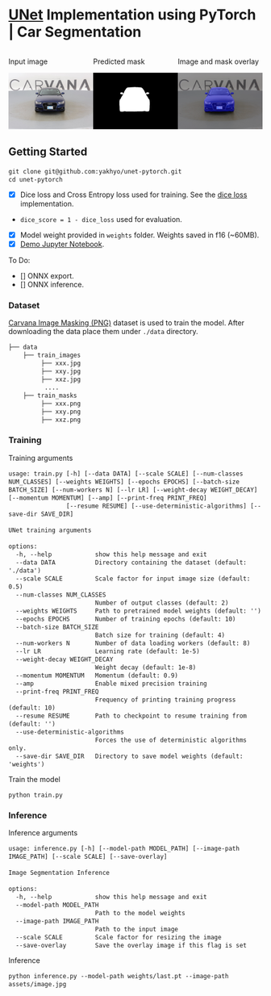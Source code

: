 # [UNet](https://arxiv.org/abs/1505.04597) Implementation using PyTorch | Car Segmentation

<div style="display: flex; justify-content: space-around;">
        <div>
            <p>Input image</p>
            <img src="assets/image.jpg" style="width: 280px;">
        </div>
        <div>
            <p>Predicted mask</p>
            <img src="assets/image_mask.png" style="width: 280px;">
        </div>
        <div>
            <p>Image and mask overlay</p>
            <img src="assets/image_overlay.png" style="width: 280px;">
        </div>
    </div>

## Getting Started

```
git clone git@github.com:yakhyo/unet-pytorch.git
cd unet-pytorch
```

- [x] Dice loss and Cross Entropy loss used for training. See the [dice loss](unet/utils/loss.py) implementation.
- `dice_score = 1 - dice_loss` used for evaluation.
- [x] Model weight provided in `weights` folder. Weights saved in f16 (~60MB).
- [x] [Demo Jupyter Notebook](demo.ipynb).

To Do:
- [] ONNX export.
- [] ONNX inference.

### Dataset

[Carvana Image Masking (PNG)](https://www.kaggle.com/datasets/ipythonx/carvana-image-masking-png) dataset is used to train the model. After downloading the data place them under `./data` directory.

```
├── data
    ├── train_images
         ├── xxx.jpg
         ├── xxy.jpg
         ├── xxz.jpg
          ....
    ├── train_masks
         ├── xxx.png
         ├── xxy.png
         ├── xxz.png
```

### Training

Training arguments

```
usage: train.py [-h] [--data DATA] [--scale SCALE] [--num-classes NUM_CLASSES] [--weights WEIGHTS] [--epochs EPOCHS] [--batch-size BATCH_SIZE] [--num-workers N] [--lr LR] [--weight-decay WEIGHT_DECAY] [--momentum MOMENTUM] [--amp] [--print-freq PRINT_FREQ]
                [--resume RESUME] [--use-deterministic-algorithms] [--save-dir SAVE_DIR]

UNet training arguments

options:
  -h, --help            show this help message and exit
  --data DATA           Directory containing the dataset (default: './data')
  --scale SCALE         Scale factor for input image size (default: 0.5)
  --num-classes NUM_CLASSES
                        Number of output classes (default: 2)
  --weights WEIGHTS     Path to pretrained model weights (default: '')
  --epochs EPOCHS       Number of training epochs (default: 10)
  --batch-size BATCH_SIZE
                        Batch size for training (default: 4)
  --num-workers N       Number of data loading workers (default: 8)
  --lr LR               Learning rate (default: 1e-5)
  --weight-decay WEIGHT_DECAY
                        Weight decay (default: 1e-8)
  --momentum MOMENTUM   Momentum (default: 0.9)
  --amp                 Enable mixed precision training
  --print-freq PRINT_FREQ
                        Frequency of printing training progress (default: 10)
  --resume RESUME       Path to checkpoint to resume training from (default: '')
  --use-deterministic-algorithms
                        Forces the use of deterministic algorithms only.
  --save-dir SAVE_DIR   Directory to save model weights (default: 'weights')
```

Train the model

```commandline
python train.py
```

### Inference

Inference arguments

```
usage: inference.py [-h] [--model-path MODEL_PATH] [--image-path IMAGE_PATH] [--scale SCALE] [--save-overlay]

Image Segmentation Inference

options:
  -h, --help            show this help message and exit
  --model-path MODEL_PATH
                        Path to the model weights
  --image-path IMAGE_PATH
                        Path to the input image
  --scale SCALE         Scale factor for resizing the image
  --save-overlay        Save the overlay image if this flag is set
```

Inference

```
python inference.py --model-path weights/last.pt --image-path assets/image.jpg
```
